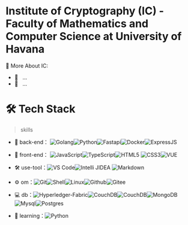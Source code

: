 # Institute of Cryptography (IC) - Faculty of Mathematics and Computer Science at University of Havana

🧐 More About IC:
- 🤝 &nbsp; ...
- 🌱 &nbsp; ...

# 🛠 Tech Stack

> skills

- 🔭 back-end： ![Golang](https://img.shields.io/badge/-Golang-gray?style=flat-circle&logo=go)![Python](https://img.shields.io/badge/-Python-green?style=flat-circle&logo=python)![Fastapi](https://img.shields.io/badge/-Fastapi-white?style=flat-circle&logo=fastapi)![Docker](https://img.shields.io/badge/-Docker-blue?style=flat-circle&logo=Docker)![ExpressJS](https://img.shields.io/badge/-ExpressJS-green?style=flat-circle&logo=express)

- 👯 front-end： ![JavaScript](https://img.shields.io/badge/-JavaScript-yellow?style=flat-circle&logo=javascript)![TypeScript](https://img.shields.io/badge/-TypeScript-yellow?style=flat-circle&logo=typescript)![HTML5](https://img.shields.io/badge/-HTML5-yellow?style=flat-circle&logo=html5) ![CSS3](https://img.shields.io/badge/-CSS3-yellow?style=flat-circle&logo=css3)![VUE](https://img.shields.io/badge/-VUE-blue?style=flat-circle&logo=VUE)

- :hammer_and_wrench: use-tool：![VS Code](https://img.shields.io/badge/-VSCode-blue?style=flat-circle&logo=VSCode)![Intelli JIDEA](https://img.shields.io/badge/-IntelliJIDEA-black?style=flat-circle&logo=IntelliJIDEA) ![Markdown](https://img.shields.io/badge/-Markdown-black?style=flat-circle&logo=markdown)

- ⚙️ om：![Git](https://img.shields.io/badge/-Git-yellow?style=flat-circle&logo=git)![Shell](https://img.shields.io/badge/-Shell-red?style=flat-circle&logo=shell)![Linux](https://img.shields.io/badge/-Linux-gray?style=flat-circle&logo=Linux)![Github](https://img.shields.io/badge/-GitHub-black?style=flat-circle&logo=GitHub)![Gitee](https://img.shields.io/badge/-Gitee-red?style=flat-circle&logo=Gitee)

- 💻 db：![Hyperledger-Fabric](https://img.shields.io/badge/hyperledger-2F3134?style=for-the-badge&logo=hyperledger&logoColor=white)![CouchDB](https://img.shields.io/badge/-CouchDB-blue?style=flat-circle&logo=CouchBase)![CouchDB](https://img.shields.io/badge/-CouchDB-blue?style=flat-circle&logo=CouchBase)![MongoDB](https://img.shields.io/badge/-MongoDB-blue?style=flat-circle&logo=MongoDB)![Mysql](https://img.shields.io/badge/-Mysql-white?style=flat-circle&logo=mysql)![Postgres](https://img.shields.io/badge/-Postgresql-white?style=flat-circle&logo=postgresql)

- 🌱 learning：![Python](https://img.shields.io/badge/-Python-yellow?style=flat-circle&logo=Python)

